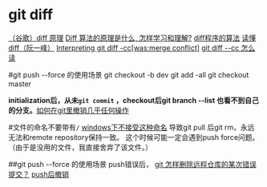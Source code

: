 
# git diff
[（谷歌）diff 原理](https://www.google.com.hk/search?newwindow=1&safe=strict&q=diff+%E5%8E%9F%E7%90%86+&oq=diff+%E5%8E%9F%E7%90%86+&gs_l=serp.3..0i30k1j0i5i30k1l2.68361.68361.0.68637.1.1.0.0.0.0.83.83.1.1.0....0...1c.1.64.serp..0.1.82.DtZbCTJhHNs)
[Diff 算法的原理是什么, 怎样学习和理解?](https://segmentfault.com/q/1010000000367833)
[diff程序的算法](http://www.voidcn.com/blog/dog250/article/p-5859714.html)
[读懂diff（阮一峰）](http://www.ruanyifeng.com/blog/2012/08/how_to_read_diff.html)
[Interpreting git diff -cc[was:merge conflict]](https://lists.gnu.org/archive/html/emacs-devel/2010-01/msg01182.html)
[git diff --cc 怎么读](https://www.google.com.hk/search?newwindow=1&safe=strict&q=git+diff+--cc+%E6%80%8E%E4%B9%88%E8%AF%BB&oq=git+diff+--cc+%E6%80%8E%E4%B9%88%E8%AF%BB&gs_l=serp.3...8438.11111.0.11377.11.9.2.0.0.0.227.772.3j2j1.6.0....0...1c.1.64.serp..3.0.0.bCGBg-Hw7IU)

#git push --force 的使用场景
git checkout -b dev
git add -all
git checkout master

**initialization后，从未`git commit` ，checkout后git branch --list 也看不到自己的分支。**[如何在git里撤销几乎任何操作](blog.jobbole.com/87700/)

#文件的命名不要带有`/`
[windows下不接受这种命名](https://www.google.com.hk/search?q=invalid+path+git+pull&ie=utf-8&oe=utf-8&gws_rd=cr,ssl)
导致git pull 后git rm，永远无法和remote repository保持一致。
这个时候可能一定会遇到push force问题。（由于是没用的文件，我直接舍弃了该文件。）


##git push --force 的使用场景
push错误后，
[git 怎样删除远程仓库的某次错误提交？](https://segmentfault.com/q/1010000002898735)
[push后撤销](https://www.google.com.hk/search?q=push%E5%90%8E%E6%92%A4%E9%94%80&ie=utf-8&oe=utf-8&gws_rd=cr,ssl)

## 
